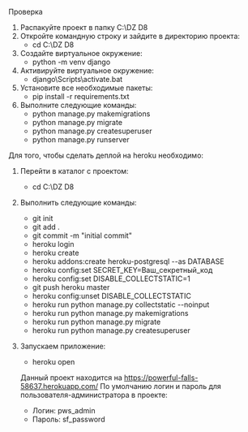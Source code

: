 Проверка  
1) Распакуйте проект в папку C:\DZ D8
2) Откройте командную строку и зайдите в директорию проекта:
   - cd C:\DZ D8
3) Создайте виртуальное окружение:
   - python -m venv django
4) Активируйте виртуальное окружение:
   - django\Scripts\activate.bat
5) Установите все необходимые пакеты:
   - pip install -r requirements.txt
6) Выполните следующие команды:
   - python manage.py makemigrations
   - python manage.py migrate
   - python manage.py createsuperuser
   - python manage.py runserver

Для того, чтобы сделать деплой на heroku необходимо:
1) Перейти в каталог с проектом:
   - cd C:\DZ D8
2) Выполнить следующие команды:
   - git init
   - git add .
   - git commit -m "initial commit"
   - heroku login
   - heroku create
   - heroku addons:create heroku-postgresql --as DATABASE
   - heroku config:set SECRET_KEY=Ваш_секретный_код
   - heroku config:set DISABLE_COLLECTSTATIC=1
   - git push heroku master
   - heroku config:unset DISABLE_COLLECTSTATIC
   - heroku run python manage.py collectstatic --noinput
   - heroku run python manage.py makemigrations
   - heroku run python manage.py migrate
   - heroku run python manage.py createsuperuser
3) Запускаем приложение:
   - heroku open

   Данный проект находится на https://powerful-falls-58637.herokuapp.com/
   По умолчанию логин и пароль для пользователя-администратора в проекте:
   - Логин: pws_admin
   - Пароль: sf_password
